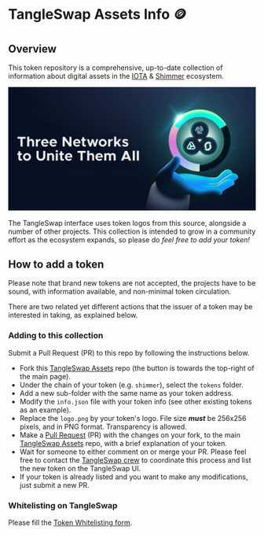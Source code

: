 # TangleSwap Assets Info 🪙

## Overview
This token repository is a comprehensive, up-to-date collection of information about digital assets in the [IOTA](https://iota.org) &amp; [Shimmer](https://shimmer.network) ecosystem.

![Three networks to unite them all](./img/three-networks-to-unite-them-all.jpeg)

The TangleSwap interface uses token logos from this source, alongside a number of other projects. This collection is intended to grow in a community effort as the ecosystem expands, so please do *feel free to add your token!*

## How to add a token
Please note that brand new tokens are not accepted, the projects have to be sound, with information available, and non-minimal token circulation.

There are two related yet different actions that the issuer of a token may be interested in taking, as explained below.

### Adding to this collection

Submit a Pull Request (PR) to this repo by following the instructions below.

- Fork this [TangleSwap Assets](https://github.com/TangleSwap/assets) repo (the button is towards the top-right of the main page).
- Under the chain of your token (e.g. `shimmer`), select the `tokens` folder.
- Add a new sub-folder with the same name as your token address.
- Modify the `info.json` file with your token info (see other existing tokens as an example).
- Replace the `logo.png` by your token's logo. File size ***must*** be 256x256 pixels, and in PNG format. Transparency is allowed.
- Make a [Pull Request](https://docs.github.com/en/pull-requests/collaborating-with-pull-requests/proposing-changes-to-your-work-with-pull-requests/about-pull-requests) (PR) with the changes on your fork, to the main [TangleSwap Assets](https://github.com/TangleSwap/assets) repo, with a brief explanation of your token.
- Wait for someone to either comment on or merge your PR. Please feel free to contact the [TangleSwap crew](https://docs.tangleswap.exchange/community/enquiries) to coordinate this process and list the new token on the TangleSwap UI.
- If your token is already listed and you want to make any modifications, just submit a new PR.

### Whitelisting on TangleSwap

Please fill the [Token Whitelisting form](https://forms.gle/Fer5ngyCxo9DY5SQ9).
